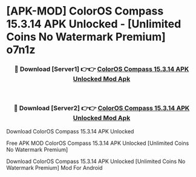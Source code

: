 # [APK-MOD] ColorOS Compass 15.3.14 APK Unlocked - [Unlimited Coins No Watermark Premium] o7n1z



<div align="center">
<h3>🔴 Download [Server1] 👉👉 <a href="https://momento.my/?title=ColorOS_Compass_15.3.14_APK_Unlocked">ColorOS Compass 15.3.14 APK Unlocked Mod Apk</a></h3><br>

<h3>🔴 Download [Server2] 👉👉 <a href="https://momento.my/?title=ColorOS_Compass_15.3.14_APK_Unlocked">ColorOS Compass 15.3.14 APK Unlocked Mod Apk</a></h3>
</div>



Download ColorOS Compass 15.3.14 APK Unlocked 

Free APK MOD ColorOS Compass 15.3.14 APK Unlocked [Unlimited Coins No Watermark Premium]

Download ColorOS Compass 15.3.14 APK Unlocked [Unlimited Coins No Watermark Premium] Mod For Android
